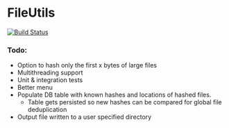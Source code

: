 # FileUtils
[![Build Status](https://travis-ci.com/valueduser/FileUtils.svg?branch=master)](https://travis-ci.com/valueduser/FileUtils)
### Todo:
- Option to hash only the first x bytes of large files
- Multithreading support
- Unit & integration tests
- Better menu
- Populate DB table with known hashes and locations of hashed files.
  - Table gets persisted so new hashes can be compared for global file deduplication
- Output file written to a user specified directory
